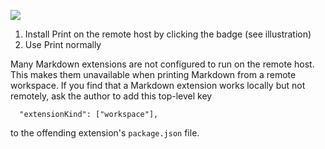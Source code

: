 ![](./install-print-on-remote-host.png)

1. Install Print on the remote host by clicking the badge (see illustration) 
2. Use Print normally

Many Markdown extensions are not configured to run on the remote host. This makes them unavailable when printing Markdown from a remote workspace. If you find that a Markdown extension works locally but not remotely, ask the author to add this top-level key

      "extensionKind": ["workspace"],

to the offending extension's `package.json` file.
